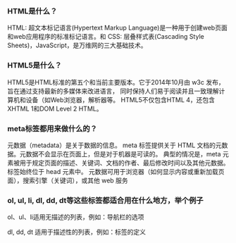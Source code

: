 ### HTML是什么？

HTML: 超文本标记语言(Hypertext Markup
Language)是一种用于创建web页面和web应用程序的标准标记语言。和 CSS:
层叠样式表(Cascading Style Sheets)，JavaScript，是万维网的三大基础技术。

### HTML5是什么？

HTML5是HTML标准的第五个和当前主要版本。它于2014年10月由 w3c
发布，旨在通过支持最新的多媒体来改进语言，
同时保持人们易于阅读并且一致理解计算机和设备（如Web浏览器，解析器等。
HTML5不仅包含HTML 4，还包含XHTML 1和DOM Level 2 HTML。

### meta标签都用来做什么的？

元数据（metadata）是关于数据的信息。 meta 标签提供关于 HTML
文档的元数据。元数据不会显示在页面上，但是对于机器是可读的。
典型的情况是，meta
元素被用于规定页面的描述、关键词、文档的作者、最后修改时间以及其他元数据。
标签始终位于 head 元素中。
元数据可用于浏览器（如何显示内容或重新加载页面），搜索引擎（关键词），或其他
web 服务

### ol, ul, li, dl, dd, dt等这些标签都适合用在什么地方，举个例子

ol、ul、li适用无描述的列表，例如：导航栏的选项

dl, dd, dt 适用于描述性的列表，例如：标签的定义